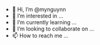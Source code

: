 - 👋 Hi, I’m @mynguynn
- 👀 I’m interested in ...
- 🌱 I’m currently learning ...
- 💞️ I’m looking to collaborate on ...
- 📫 How to reach me ...

<!---
mynguynn/mynguynn is a ✨ special ✨ repository because its `README.md` (this file) appears on your GitHub profile.
You can click the Preview link to take a look at your changes.
--->
